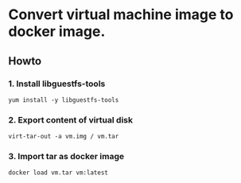 # Convert virtual machine image to docker image.

## Howto

### 1. Install libguestfs-tools

    yum install -y libguestfs-tools

### 2. Export content of virtual disk

    virt-tar-out -a vm.img / vm.tar

### 3. Import tar as docker image

    docker load vm.tar vm:latest